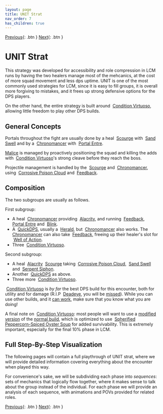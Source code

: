 ```yaml
---
layout: page
title: UNIT Strat
nav_order: 7
has_children: true
---
```


[Previous](../mechanics/strategies.html){: .btn } [Next](phase1.html){: .btn }

# UNIT Strat

This strategy was developed for accessibility and role compression in LCM runs by having the two healers manage most of the mehcanics, at the cost of more squad movement and less dps uptime.
UNIT is one of the most commonly used strategies for LCM, since it is easy to fill groups, it is overall more forgiving to mistakes, and it frees up strong defensive options for the DPS players.

On the other hand, the entire strategy is built around <img class="inline virtuoso"> [Condition Virtuoso], allowing little freedom to play other DPS builds.

## General Concepts

Portals throughout the fight are usually done by a heal <img class="inline scourge"> [Scourge] with <img class="inline sand-swell"> [Sand Swell] and by a <img class="inline chrono"> [Chronomancer] with <img class="inline portal"> [Portal Entre].

[Malice](../mechanics/aspects/malice.index) is managed by proactively positioning the squad and killing the adds with  <img class="inline virtuoso"> [Condition Virtuoso]'s strong cleave before they reach the boss.

Projectile management is handled by the <img class="inline scourge"> [Scourge] and <img class="inline chrono"> [Chronomancer], using <img class="inline cpc"> [Corrosive Poison Cloud] and <img class="inline feedback"> [Feedback].

## Composition
The two subgroups are usually as follows.

First subgroup:
- A heal <img class="inline chrono"> [Chronomancer] providing <img class="inline alacrity"> [Alacrity](https://wiki.guildwars2.com/wiki/Alacrity), and running <img class="inline feedback"> [Feedback], <img class="inline portal"> [Portal Entre] and <img class="inline blink"> [Blink](https://wiki.guildwars2.com/wiki/Blink).
- A <img class="inline quickness"> [QuickDPS](https://wiki.guildwars2.com/wiki/Quickness), usually a <img class="inline herald"> [Herald](https://wiki.guildwars2.com/wiki/Herald), but <img class="inline chrono"> [Chronomancer] also works. The <img class="inline chrono"> [Chronomancer] can also take <img class="inline feedback"> [Feedback], freeing up their healer's slot for <img class="inline woa"> [Well of Action](https://wiki.guildwars2.com/wiki/Well_of_Action).
- Three <img class="inline virtuoso"> [Condition Virtuoso].

Second subgroup:
- A heal <img class="inline alacrity"> [Alacrity](https://wiki.guildwars2.com/wiki/Alacrity) <img class="inline scourge"> [Scourge] taking <img class="inline cpc"> [Corrosive Poison Cloud], <img class="inline sand-swell"> [Sand Swell] and <img class="inline snake-succ"> [Serpent Siphon](https://wiki.guildwars2.com/wiki/Serpent_Siphon).
- Another <img class="inline quickness"> [QuickDPS](https://wiki.guildwars2.com/wiki/Quickness) as above.
- Three more <img class="inline virtuoso"> [Condition Virtuoso].

<img class="inline virtuoso"> [Condition Virtuoso] is _by far_ the best DPS build for this encounter, both for utility and for damage (R.I.P <img class="inline deadeye"> [Deadeye](https://wiki.guildwars2.com/wiki/Deadeye), you will be [missed](https://gw2wingman.nevermindcreations.de/log/29895-20240510-212219_tmplfeb_kill)). While you can use other builds, and it [can work](https://gw2wingman.nevermindcreations.de/log/YgJz-20240426-202340_cerus), make sure that you know what you are doing!

A final note on <img class="inline virtuoso"> [Condition Virtuoso]: most people will want to use a [modified version](http://en.gw2skills.net/editor/?PiwAgy3lVwQYKsEmLW6WdxdA-DyQY/o9oLrEaJzxoQaFvA89CIIBx2/tQ/DGUB-e) of the [normal build](https://snowcrows.com/builds/raids/mesmer/condition-virtuoso), which is optimized to use <img class="inline peppercorn"> [Spherified Peppercorn-Spiced Oyster Soup](https://wiki.guildwars2.com/wiki/Spherified_Peppercorn-Spiced_Oyster_Soup) for added survivability. This is extremely important, especially for the final 10% phase in LCM.

## Full Step-By-Step Visualization
The following pages will contain a full playthrough of UNIT strat, where we will provide detailed information covering everything about the encounter when played this way.

For convenience's sake, we will be subdividing each phase into _sequences_: sets of mechanics that logically flow together, where it makes sense to talk about the group instead of the individual. For each phase we will provide an analysis of each sequence, with animations and POVs provided for related roles.

[Previous](../mechanics/strategies.html){: .btn } [Next](phase1.html){: .btn }

[Condition Virtuoso]: https://snowcrows.com/builds/raids/mesmer/condition-virtuoso
[Scourge]: https://wiki.guildwars2.com/wiki/Scourge
[Chronomancer]: https://wiki.guildwars2.com/wiki/Chronomancer
[Sand Swell]: https://wiki.guildwars2.com/wiki/Sand_Swell
[Portal Entre]: https://wiki.guildwars2.com/wiki/Portal_Entre
[Corrosive Poison Cloud]: https://wiki.guildwars2.com/wiki/Corrosive_Poison_Cloud
[Feedback]: https://wiki.guildwars2.com/wiki/Feedback